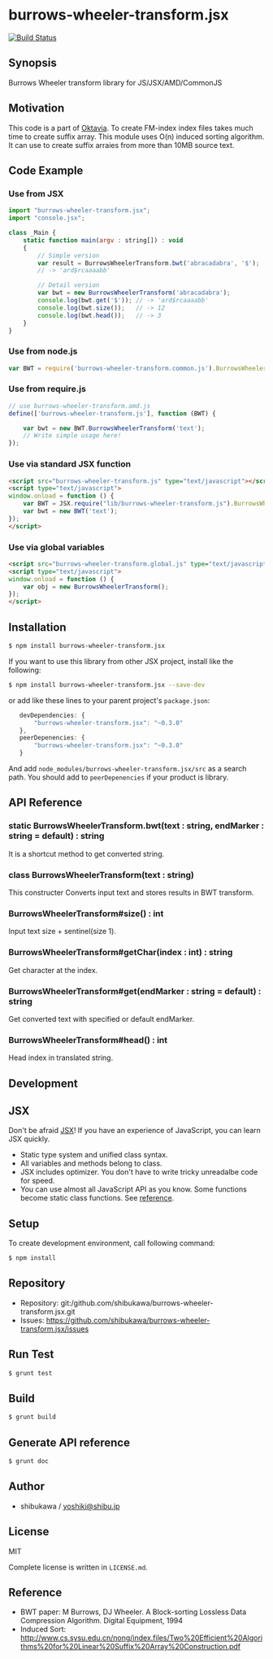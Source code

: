 burrows-wheeler-transform.jsx
===========================================

[![Build Status](https://travis-ci.org/shibukawa/burrows-wheeler-transform.jsx.png)](https://travis-ci.org/shibukawa/burrows-wheeler-transform.jsx)

Synopsis
---------------

Burrows Wheeler transform library for JS/JSX/AMD/CommonJS

Motivation
---------------

This code is a part of [Oktavia](http://oktavia.info).
To create FM-index index files takes much time to create
suffix array. This module uses O(n) induced sorting algorithm.
It can use to create suffix arraies from more than 10MB source text.

Code Example
---------------

### Use from JSX

```js
import "burrows-wheeler-transform.jsx";
import "console.jsx";

class _Main {
    static function main(argv : string[]) : void
    {
        // Simple version
        var result = BurrowsWheelerTransform.bwt('abracadabra', '$');
        // -> 'ard$rcaaaabb'

        // Detail version
        var bwt = new BurrowsWheelerTransform('abracadabra');
        console.log(bwt.get('$')); // -> 'ard$rcaaaabb'
        console.log(bwt.size());   // -> 12
        console.log(bwt.head());   // -> 3
    }
}
```

### Use from node.js

```js
var BWT = require('burrows-wheeler-transform.common.js').BurrowsWheelerTransform;
```

### Use from require.js

```js
// use burrows-wheeler-transform.amd.js
define(['burrows-wheeler-transform.js'], function (BWT) {

    var bwt = new BWT.BurrowsWheelerTransform('text');
    // Write simple usage here!
});
```

### Use via standard JSX function

```html
<script src="burrows-wheeler-transform.js" type="text/javascript"></script>
<script type="text/javascript">
window.onload = function () {
    var BWT = JSX.require("lib/burrows-wheeler-transform.js").BurrowsWheelerTransform;
    var bwt = new BWT('text');
});
</script>
```

### Use via global variables

```html
<script src="burrows-wheeler-transform.global.js" type="text/javascript"></script>
<script type="text/javascript">
window.onload = function () {
    var obj = new BurrowsWheelerTransform();
});
</script>
```

Installation
---------------

```sh
$ npm install burrows-wheeler-transform.jsx
```

If you want to use this library from other JSX project, install like the following:

```sh
$ npm install burrows-wheeler-transform.jsx --save-dev
```

or add like these lines to your parent project's `package.json`:

```js
   devDependencies: {
       "burrows-wheeler-transform.jsx": "~0.3.0"
   },
   peerDepenencies: {
       "burrows-wheeler-transform.jsx": "~0.3.0"
   }
```

And add `node_modules/burrows-wheeler-transform.jsx/src` as a search path.
You should add to `peerDepenencies` if your product is library.

API Reference
------------------

### static BurrowsWheelerTransform.bwt(text : string, endMarker : string = default) : string

It is a shortcut method to get converted string.

### class BurrowsWheelerTransform(text : string)

This constructer Converts input text and stores results in BWT transform.

### BurrowsWheelerTransform#size() : int

Input text size + sentinel(size 1).

### BurrowsWheelerTransform#getChar(index : int) : string

Get character at the index.

### BurrowsWheelerTransform#get(endMarker : string = default) : string

Get converted text with specified or default endMarker.

### BurrowsWheelerTransform#head() : int

Head index in translated string.

Development
-------------

## JSX

Don't be afraid [JSX](http://jsx.github.io)! If you have an experience of JavaScript, you can learn JSX
quickly.

* Static type system and unified class syntax.
* All variables and methods belong to class.
* JSX includes optimizer. You don't have to write tricky unreadalbe code for speed.
* You can use almost all JavaScript API as you know. Some functions become static class functions. See [reference](http://jsx.github.io/doc/stdlibref.html).

## Setup

To create development environment, call following command:

```sh
$ npm install
```

## Repository

* Repository: git:/github.com/shibukawa/burrows-wheeler-transform.jsx.git
* Issues: https://github.com/shibukawa/burrows-wheeler-transform.jsx/issues

## Run Test

```sh
$ grunt test
```

## Build

```sh
$ grunt build
```

## Generate API reference

```sh
$ grunt doc
```

Author
---------

* shibukawa / yoshiki@shibu.jp

License
------------

MIT

Complete license is written in `LICENSE.md`.

Reference
------------------

* BWT paper: M Burrows, DJ Wheeler. A Block-sorting Lossless Data Compression Algorithm. Digital Equipment, 1994
* Induced Sort: http://www.cs.sysu.edu.cn/nong/index.files/Two%20Efficient%20Algorithms%20for%20Linear%20Suffix%20Array%20Construction.pdf
